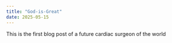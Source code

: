 ```yaml
---
title: "God-is-Great"
date: 2025-05-15
---
```

This is the first blog post of a future cardiac surgeon of the world
